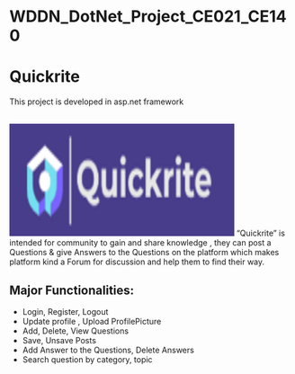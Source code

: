 # WDDN_DotNet_Project_CE021_CE140

# Quickrite
This project is developed in asp.net framework

<br>
<img src="https://github.com/ishita0202/WDDN_DotNet_Project_CE021_CE140/blob/main/WDDN_DotNet_Project_CE021_CE140/DiscussionForum/images/logo.png" width="400" height="200">
“Quickrite” is intended for community to gain and share knowledge , they can post a Questions & give Answers to the Questions on the platform which makes platform kind a Forum for discussion and help them to find their way.
<br>

## Major Functionalities: 
- Login, Register, Logout 
- Update profile , Upload ProfilePicture
- Add, Delete, View Questions 
- Save, Unsave Posts
- Add Answer to the Questions, Delete Answers
- Search question by category, topic
<br>
